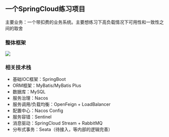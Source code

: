 ## 一个SpringCloud练习项目

主要业务：一个带扣费的业务系统。主要想练习下高负载情况下可用性和一致性之间的取舍

### 整体框架

![](https://github.com/libi1206/libi-fee/raw/master/doc/%E6%89%A3%E8%B4%B9%E7%B3%BB%E7%BB%9F-%E6%9E%B6%E6%9E%84%E5%9B%BE.png)



### 相关技术栈

* 基础IOC框架：SpringBoot
* ORM框架：MyBatis/MyBatis Plus
* 数据库：MySQL
* 服务治理：Nacos
* 服务调用/负载均衡：OpenFeign + LoadBalancer
* 配置中心：Nacos Config
* 服务容错：Sentinel
* 消息驱动：SpringCloud Stream + RabbitMQ
* 分布式事务：Seata（待接入，等内部的逻辑完善）

